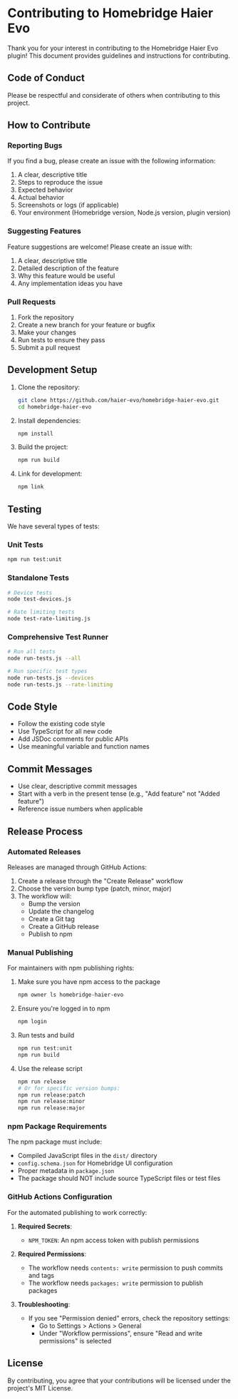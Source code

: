 # Contributing to Homebridge Haier Evo

Thank you for your interest in contributing to the Homebridge Haier Evo plugin! This document provides guidelines and instructions for contributing.

## Code of Conduct

Please be respectful and considerate of others when contributing to this project.

## How to Contribute

### Reporting Bugs

If you find a bug, please create an issue with the following information:

1. A clear, descriptive title
2. Steps to reproduce the issue
3. Expected behavior
4. Actual behavior
5. Screenshots or logs (if applicable)
6. Your environment (Homebridge version, Node.js version, plugin version)

### Suggesting Features

Feature suggestions are welcome! Please create an issue with:

1. A clear, descriptive title
2. Detailed description of the feature
3. Why this feature would be useful
4. Any implementation ideas you have

### Pull Requests

1. Fork the repository
2. Create a new branch for your feature or bugfix
3. Make your changes
4. Run tests to ensure they pass
5. Submit a pull request

## Development Setup

1. Clone the repository:

   ```bash
   git clone https://github.com/haier-evo/homebridge-haier-evo.git
   cd homebridge-haier-evo
   ```

2. Install dependencies:

   ```bash
   npm install
   ```

3. Build the project:

   ```bash
   npm run build
   ```

4. Link for development:

   ```bash
   npm link
   ```

## Testing

We have several types of tests:

### Unit Tests

```bash
npm run test:unit
```

### Standalone Tests

```bash
# Device tests
node test-devices.js

# Rate limiting tests
node test-rate-limiting.js
```

### Comprehensive Test Runner

```bash
# Run all tests
node run-tests.js --all

# Run specific test types
node run-tests.js --devices
node run-tests.js --rate-limiting
```

## Code Style

- Follow the existing code style
- Use TypeScript for all new code
- Add JSDoc comments for public APIs
- Use meaningful variable and function names

## Commit Messages

- Use clear, descriptive commit messages
- Start with a verb in the present tense (e.g., "Add feature" not "Added feature")
- Reference issue numbers when applicable

## Release Process

### Automated Releases

Releases are managed through GitHub Actions:

1. Create a release through the "Create Release" workflow
2. Choose the version bump type (patch, minor, major)
3. The workflow will:
   - Bump the version
   - Update the changelog
   - Create a Git tag
   - Create a GitHub release
   - Publish to npm

### Manual Publishing

For maintainers with npm publishing rights:

1. Make sure you have npm access to the package

   ```bash
   npm owner ls homebridge-haier-evo
   ```

2. Ensure you're logged in to npm

   ```bash
   npm login
   ```

3. Run tests and build

   ```bash
   npm run test:unit
   npm run build
   ```

4. Use the release script

   ```bash
   npm run release
   # Or for specific version bumps:
   npm run release:patch
   npm run release:minor
   npm run release:major
   ```

### npm Package Requirements

The npm package must include:

- Compiled JavaScript files in the `dist/` directory
- `config.schema.json` for Homebridge UI configuration
- Proper metadata in `package.json`
- The package should NOT include source TypeScript files or test files

### GitHub Actions Configuration

For the automated publishing to work correctly:

1. **Required Secrets**:
   - `NPM_TOKEN`: An npm access token with publish permissions

2. **Required Permissions**:
   - The workflow needs `contents: write` permission to push commits and tags
   - The workflow needs `packages: write` permission to publish packages

3. **Troubleshooting**:
   - If you see "Permission denied" errors, check the repository settings:
     - Go to Settings > Actions > General
     - Under "Workflow permissions", ensure "Read and write permissions" is selected

## License

By contributing, you agree that your contributions will be licensed under the project's MIT License.
